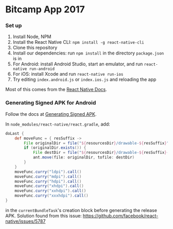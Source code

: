 # Bitcamp App 2017
### Set up
1. Install Node, NPM
2. Install the React Native CLI: `npm install -g react-native-cli`
3. Clone this repository
4. Install our dependencies: run `npm install` in the directory `package.json` is in
5. For Android: install Android Studio, start an emulator, and run `react-native run-android`
6. For iOS: install Xcode and run `react-native run-ios`
7. Try editing `index.android.js` or `index.ios.js` and reloading the app

Most of this comes from the [React Native Docs](https://facebook.github.io/react-native/docs/getting-started.html).

### Generating Signed APK for Android

Follow the docs at [Generating Signed APK](http://facebook.github.io/react-native/releases/0.32/docs/signed-apk-android.html).

In `node_modules/react-native/react.gradle`, add:
  ```gradle
  doLast {
      def moveFunc = { resSuffix ->
          File originalDir = file("${resourcesDir}/drawable-${resSuffix}")
          if (originalDir.exists()) {
              File destDir = file("${resourcesDir}/drawable-${resSuffix}-v4")
              ant.move(file: originalDir, tofile: destDir)
          }
      }
      moveFunc.curry("ldpi").call()
      moveFunc.curry("mdpi").call()
      moveFunc.curry("hdpi").call()
      moveFunc.curry("xhdpi").call()
      moveFunc.curry("xxhdpi").call()
      moveFunc.curry("xxxhdpi").call()
  }
  ```
in the `currentBundleTask`'s creation block before generating the release APK.
Solution found from this issue: https://github.com/facebook/react-native/issues/5787
